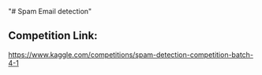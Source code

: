 "# Spam Email detection" 
## Competition Link:

https://www.kaggle.com/competitions/spam-detection-competition-batch-4-1
